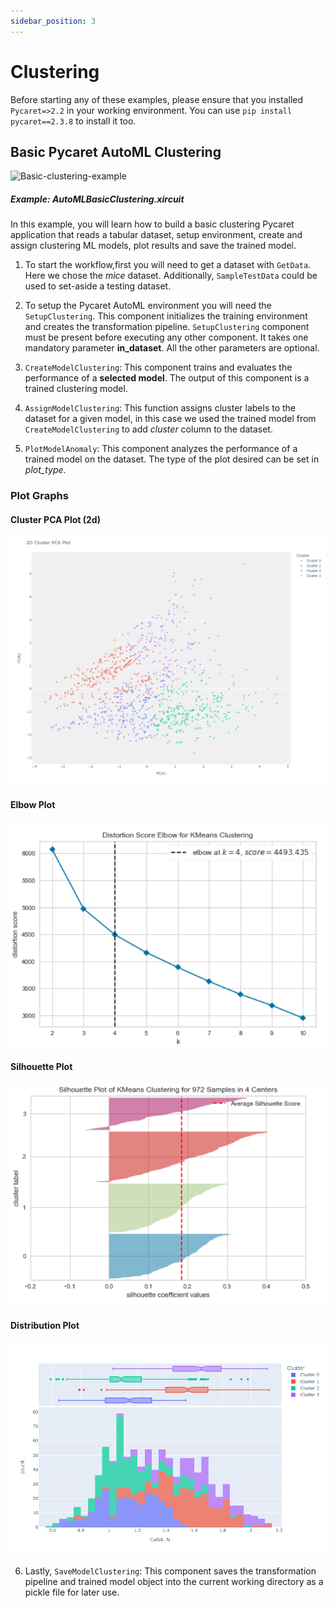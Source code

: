```yaml
---
sidebar_position: 3
---
```


# Clustering

Before starting any of these examples, please ensure that you installed <code>Pycaret=>2.2</code> in your working environment. You can use <code>pip install pycaret==2.3.8</code> to install it too.
## Basic Pycaret AutoML Clustering

![Basic-clustering-example](pycaret_images/Clustering_example.gif)

##### Example: AutoMLBasicClustering.xircuit

In this example, you will learn how to build a basic clustering Pycaret application that reads a tabular dataset, setup environment, create and assign clustering ML models, plot results and save the trained model.

1. To start the workflow,first you will need to get a dataset with  `GetData`. Here we chose the *mice* dataset. Additionally, `SampleTestData` could be used to set-aside a testing dataset.
   
2. To setup the Pycaret AutoML environment you will need the `SetupClustering`. This component initializes the training environment and creates the transformation pipeline. `SetupClustering` component must be present before executing any other component. It takes one mandatory parameter **in_dataset**. All the other parameters are optional.
   

3. `CreateModelClustering`: This component trains and evaluates the performance of a **selected model**. The output of this component is a trained clustering model.

4. `AssignModelClustering`: This function assigns cluster labels to the dataset for a given model, in this case we used the trained model from `CreateModelClustering` to add *cluster* column to the dataset.
   
5. `PlotModelAnomaly`: This component analyzes the performance of a trained model on the dataset. The type of the plot desired can be set in *plot_type*.


### Plot Graphs
#### Cluster PCA Plot (2d)
![Cluster_PCA](pycaret_images/Cluster_PCA.png)

#### Elbow Plot
![clustering_elbow](pycaret_images/clustering_elbow.png)

#### Silhouette Plot
![clustering_kmean](pycaret_images/clustering_kmean.png)

#### Distribution Plot
![Cluster_CaNA](pycaret_images/Cluster_CaNA.png)


6. Lastly, `SaveModelClustering`: This component saves the transformation pipeline and trained model object into the current working directory as a pickle file for later use.


